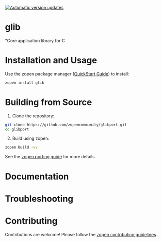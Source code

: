 [![Automatic version updates](https://github.com/zopencommunity/glibport/actions/workflows/bump.yml/badge.svg)](https://github.com/ZOSOpenTools/glibport/actions/workflows/bump.yml)

# glib

"Core application library for C

# Installation and Usage

Use the zopen package manager ([QuickStart Guide](https://zopen.community/#/Guides/QuickStart)) to install:
```bash
zopen install glib
```

# Building from Source

1. Clone the repository:
```bash
git clone https://github.com/zopencommunity/glibport.git
cd glibport
```
2. Build using zopen:
```bash
zopen build -vv
```

See the [zopen porting guide](https://zopen.community/#/Guides/Porting) for more details.

# Documentation


# Troubleshooting

# Contributing
Contributions are welcome! Please follow the [zopen contribution guidelines](https://github.com/zopencommunity/meta/blob/main/CONTRIBUTING.md).
